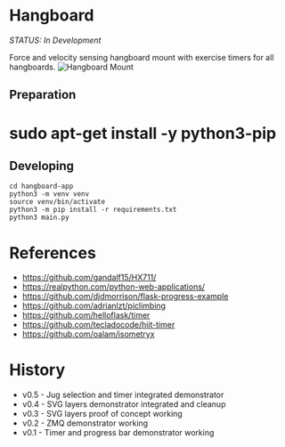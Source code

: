 # Hangboard 

*STATUS: In Development*

Force and velocity sensing hangboard mount with exercise timers for all hangboards.
![Hangboard Mount](hardware/images/IsometrixBoard.png)


## Preparation
# sudo apt-get install -y python3-pip

## Developing
```
cd hangboard-app
python3 -m venv venv
source venv/bin/activate
python3 -m pip install -r requirements.txt
python3 main.py
```


# References
+ https://github.com/gandalf15/HX711/
+ https://realpython.com/python-web-applications/
+ https://github.com/djdmorrison/flask-progress-example
+ https://github.com/adrianlzt/piclimbing
+ https://github.com/helloflask/timer
+ https://github.com/tecladocode/hiit-timer
+ https://github.com/oalam/isometryx

# History
- v0.5 - Jug selection and timer integrated demonstrator
- v0.4 - SVG layers demonstrator integrated and cleanup
- v0.3 - SVG layers proof of concept working
- v0.2 - ZMQ demonstrator working
- v0.1 - Timer and progress bar demonstrator working